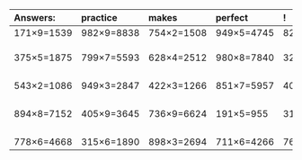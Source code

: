 | Answers: | practice | makes | perfect | ! |
| :--- | :--- | :--- | :--- | :--- |
| 171×9=1539 | 982×9=8838 | 754×2=1508 | 949×5=4745 | 821×2=1642 | 
|   |   |   |   |   | 
|   |   |   |   |   | 
|   |   |   |   |   | 
| 375×5=1875 | 799×7=5593 | 628×4=2512 | 980×8=7840 | 323×8=2584 | 
|   |   |   |   |   | 
|   |   |   |   |   | 
|   |   |   |   |   | 
|   |   |   |   |   | 
| 543×2=1086 | 949×3=2847 | 422×3=1266 | 851×7=5957 | 406×3=1218 | 
|   |   |   |   |   | 
|   |   |   |   |   | 
|   |   |   |   |   | 
|   |   |   |   |   | 
| 894×8=7152 | 405×9=3645 | 736×9=6624 | 191×5=955 | 319×8=2552 | 
|   |   |   |   |   | 
|   |   |   |   |   | 
|   |   |   |   |   | 
|   |   |   |   |   | 
| 778×6=4668 | 315×6=1890 | 898×3=2694 | 711×6=4266 | 768×6=4608 | 
